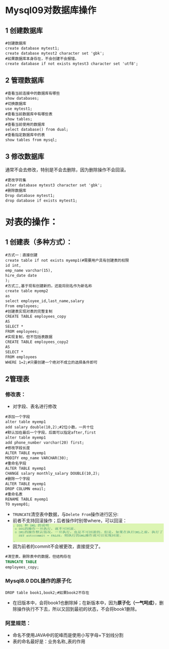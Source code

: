 # Mysql09对数据库操作

## 1 创建数据库

```mysql
#创建数据库
create database mytest1;
create database mytest2 character set 'gbk';
#如果数据库本身存在，不会创建不会报错。
create database if not exists mytest3 character set 'utf8';
```



## 2 管理数据库

```mysql
#查看当前连接中的数据库有哪些
show databases;
#切换数据库
use mytest1;
#查看当前数据库中有哪些表
show tables;
#查看当前使用的数据库
select database() from dual;
#查看指定数据库中的表
show tables from mysql;
```

## 3 修改数据库

通常不会去修改，特别是不会去删除，因为删除操作不会回滚。

```mysql
#更改字符集
alter database mytest3 character set 'gbk';
#删除数据库
Drop database mytest1;
drop database if exists mytest1; 
```

# 对表的操作：

## 1 创建表（多种方式）：

```mysql
#方式一：直接创建
create table if not exists myemp1(#需要用户具有创建表的权限
id int,
emp_name varchar(15),
hire_date date
);
#方式二,基于现有创建新的，还能将别名作为新名称
create table myemp2
as
select employee_id,last_name,salary
From employees;
#创建表实现对表的完整复制
CREATE TABLE employees_copy
AS
SELECT *
FROM employees;
#实现复制，但不包括表数据
CREATE TABLE employees_copy2
AS 
SELECT *
FROM employees
WHERE 1=2;#只要创建一个绝对不成立的选择条件即可
```

## 2管理表

### 修改表：

- 对字段、表名进行修改

```mysql
#添加一个字段
alter table myemp1
add salary double(10,2);#2位小数，一共十位
#默认加在最后一个字段，后面可以指定after,first
alter table myemp1
add phone_number varchar(20) first;
#修改字段长度
ALTER TABLE myemp1
MODIFY emp_name VARCHAR(30);
#重命名字段
ALTER TABLE myemp1
CHANGE salary monthly_salary DOUBLE(10,2);
#删除一个字段
ALTER TABLE myemp1
DROP COLUMN email;
#重命名表
RENAME TABLE myemp1
TO myemp01;
```

- `TRUNCATE`清空表中数据，与`Delete From`操作进行区分:
- 前者不支持回滚操作；后者操作时别带where，可以回滚：<img src="./../Pic/image-20231204170847227.png" alt="image-20231204170847227" style="zoom:50%;" />
- 因为前者的commit不会被更改，直接提交了。

```sql
#清空表，删除表中的数据，但结构存在
TRUNCATE TABLE
employees_copy;
```

### Mysql8.0 DDL操作的原子化

```mysql
DROP table book1,book2;#如果book2不存在
```

- 在旧版本中，会将book1也删除掉；在新版本中，因为**原子化（一气呵成）**，删除操作执行不下去，所以又回到最初的状态，不会将book1删除。

### 阿里规范：

- 命名不使用JAVA中的驼峰而是使用小写字母+下划线分割
- 表的命名最好是：业务名称_表的作用
